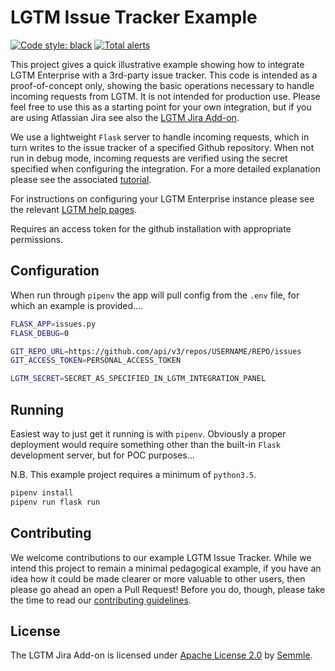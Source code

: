 # LGTM Issue Tracker Example
[![Code style: black](https://img.shields.io/badge/code%20style-black-000000.svg)](https://github.com/ambv/black) [![Total alerts](https://img.shields.io/lgtm/alerts/g/Semmle/lgtm-issue-tracker-example.svg?logo=lgtm&logoWidth=18)](https://lgtm.com/projects/g/Semmle/lgtm-issue-tracker-example/alerts/)

This project gives a quick illustrative example showing how to integrate LGTM Enterprise with a 3rd-party issue tracker. This code is intended as a proof-of-concept only, showing the basic operations necessary to handle incoming requests from LGTM. It is not intended for production use. Please feel free to use this as a starting point for your own integration, but if you are using Atlassian Jira see also the [LGTM Jira Add-on](https://github.com/Semmle/lgtm-jira-addon).

We use a lightweight `Flask` server to handle incoming requests, which in turn writes to the issue tracker of a specified Github repository. When not run in debug mode, incoming requests are verified using the secret specified when configuring the integration. For a more detailed explanation please see the associated [tutorial](tutorial.md).

For instructions on configuring your LGTM Enterprise instance please see the relevant [LGTM help pages](https://help.semmle.com/lgtm-enterprise/admin/help/adding-issue-trackers.html).

Requires an access token for the github installation with appropriate permissions.

## Configuration

When run through `pipenv` the app will pull config from the `.env` file, for which an example is provided....
```bash
FLASK_APP=issues.py
FLASK_DEBUG=0

GIT_REPO_URL=https://github.com/api/v3/repos/USERNAME/REPO/issues
GIT_ACCESS_TOKEN=PERSONAL_ACCESS_TOKEN

LGTM_SECRET=SECRET_AS_SPECIFIED_IN_LGTM_INTEGRATION_PANEL
```

## Running
Easiest way to just get it running is with `pipenv`. Obviously a proper deployment would require something other than the built-in `Flask` development server, but for POC purposes...

N.B. This example project requires a minimum of `python3.5`.

```bash
pipenv install
pipenv run flask run
```

## Contributing

We welcome contributions to our example LGTM Issue Tracker. While we intend this project to remain a minimal pedagogical example, if you have an idea how it could be made clearer or more valuable to other users, then please go ahead an open a Pull Request! Before you do, though, please take the time to read our [contributing guidelines](CONTRIBUTING.md).

## License

The LGTM Jira Add-on is licensed under [Apache License 2.0](LICENSE) by [Semmle](https://semmle.com).

